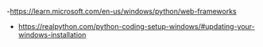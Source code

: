 -https://learn.microsoft.com/en-us/windows/python/web-frameworks

- https://realpython.com/python-coding-setup-windows/#updating-your-windows-installation